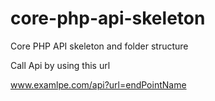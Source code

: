 # core-php-api-skeleton
 Core PHP API skeleton and folder structure

Call Api by using this url

www.examlpe.com/api?url=endPointName